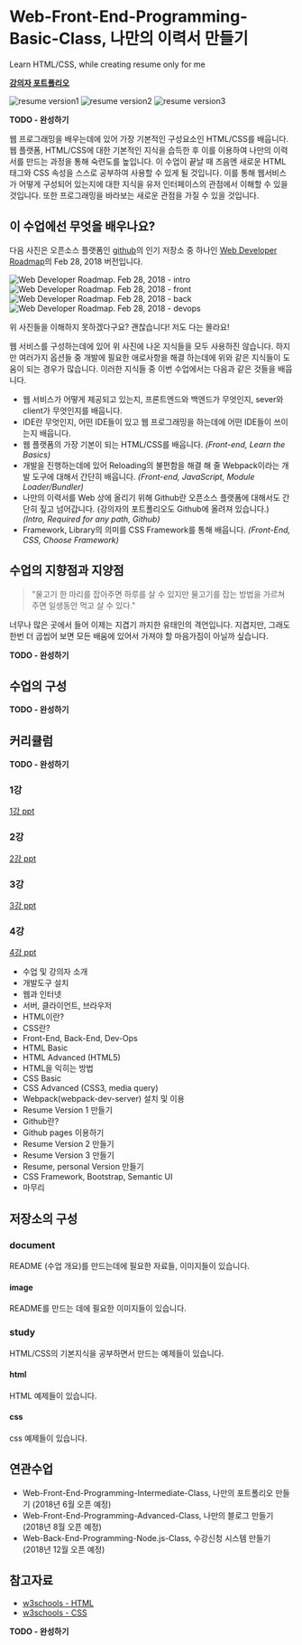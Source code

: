 # Web-Front-End-Programming-Basic-Class, 나만의 이력서 만들기
Learn HTML/CSS, while creating resume only for me

**[강의자 포트폴리오](https://hrg921.github.io)**

![resume version1](./document/image/resume-version1.png)
![resume version2](./document/image/resume-version2.png)
![resume version3](./document/image/resume-version3.png)

**TODO - 완성하기**

웹 프로그래밍을 배우는데에 있어 가장 기본적인 구성요소인 HTML/CSS를 배웁니다. 웹 플랫폼, HTML/CSS에 대한 기본적인 지식을 습득한 후 이를 이용하여 나만의 이력서를 만드는 과정을 통해 숙련도를 높입니다. 이 수업이 끝날 때 즈음엔 새로운 HTML 태그와 CSS 속성을 스스로 공부하여 사용할 수 있게 될 것입니다. 이를 통해 웹서비스가 어떻게 구성되어 있는지에 대한 지식을 유저 인터페이스의 관점에서 이해할 수 있을 것입니다. 또한 프로그래밍을 바라보는 새로운 관점을 가질 수 있을 것입니다.

## 이 수업에선 무엇을 배우나요?

다음 사진은 오픈소스 플랫폼인 [github](https://github.com)의 인기 저장소 중 하나인 [Web Developer Roadmap](https://github.com/kamranahmedse/developer-roadmap)의 Feb 28, 2018 버전입니다.

![Web Developer Roadmap. Feb 28, 2018 - intro](./document/image/intro.png)
![Web Developer Roadmap. Feb 28, 2018 - front](./document/image/front.png)
![Web Developer Roadmap. Feb 28, 2018 - back](./document/image/back.png)
![Web Developer Roadmap. Feb 28, 2018 - devops](./document/image/devops.png)

위 사진들을 이해하지 못하겠다구요? 괜찮습니다! 저도 다는 몰라요!

웹 서비스를 구성하는데에 있어 위 사진에 나온 지식들을 모두 사용하진 않습니다. 하지만 여러가지 옵션들 중 개발에 필요한 애로사항을 해결 하는데에 위와 같은 지식들이 도움이 되는 경우가 많습니다. 이러한 지식들 중 이번 수업에서는 다음과 같은 것들을 배웁니다.

- 웹 서비스가 어떻게 제공되고 있는지, 프론트엔드와 백엔드가 무엇인지, sever와 client가 무엇인지를 배웁니다.
- IDE란 무엇인지, 어떤 IDE들이 있고 웹 프로그래밍을 하는데에 어떤 IDE들이 쓰이는지 배웁니다.
- 웹 플랫폼의 가장 기본이 되는 HTML/CSS를 배웁니다. *(Front-end, Learn the Basics)*
- 개발을 진행하는데에 있어 Reloading의 불편함을 해결 해 줄 Webpack이라는 개발 도구에 대해서 간단히 배웁니다. *(Front-end, JavaScript, Module Loader/Bundler)*
- 나만의 이력서를 Web 상에 올리기 위해 Github란 오픈소스 플랫폼에 대해서도 간단히 짚고 넘어갑니다. (강의자의 포트폴리오도 Github에 올려져 있습니다.) *(Intro, Required for any path, Github)*
- Framework, Library의 의미를 CSS Framework를 통해 배웁니다. *(Front-End, CSS, Choose Framework)*

## 수업의 지향점과 지양점

> "물고기 한 마리를 잡아주면 하루를 살 수 있지만 물고기를 잡는 방법을 가르쳐 주면 일생동안 먹고 살 수 있다."

너무나 많은 곳에서 들어 이제는 지겹기 까지한 유태인의 격언입니다. 지겹지만, 그래도 한번 더 곱씹어 보면 모든 배움에 있어서 가져야 할 마음가짐이 아닐까 싶습니다.

**TODO - 완성하기**

## 수업의 구성

**TODO - 완성하기**

## 커리큘럼

**TODO - 완성하기**

### 1강

[1강 ppt]()

### 2강

[2강 ppt]()

### 3강

[3강 ppt]()

### 4강

[4강 ppt]()

- 수업 및 강의자 소개
- 개발도구 설치
- 웹과 인터넷
- 서버, 클라이언트, 브라우저
- HTML이란?
- CSS란?
- Front-End, Back-End, Dev-Ops
- HTML Basic
- HTML Advanced (HTML5)
- HTML을 익히는 방법
- CSS Basic
- CSS Advanced (CSS3, media query)
- Webpack(webpack-dev-server) 설치 및 이용
- Resume Version 1 만들기
- Github란?
- Github pages 이용하기
- Resume Version 2 만들기
- Resume Version 3 만들기
- Resume, personal Version 만들기
- CSS Framework, Bootstrap, Semantic UI
- 마무리

## 저장소의 구성

### document

README (수업 개요)를 만드는데에 필요한 자료들, 이미지들이 있습니다.

#### image

README를 만드는 데에 필요한 이미지들이 있습니다.

### study

HTML/CSS의 기본지식을 공부하면서 만드는 예제들이 있습니다.

#### html

HTML 예제들이 있습니다.

#### css

css 예제들이 있습니다.

## 연관수업

- Web-Front-End-Programming-Intermediate-Class, 나만의 포트폴리오 만들기 (2018년 6월 오픈 예정)
- Web-Front-End-Programming-Advanced-Class, 나만의 블로그 만들기 (2018년 8월 오픈 예정)
- Web-Back-End-Programming-Node.js-Class, 수강신청 시스템 만들기 (2018년 12월 오픈 예정)

## 참고자료

- [w3schools - HTML](https://www.w3schools.com/)
- [w3schools - CSS]()

**TODO - 완성하기**